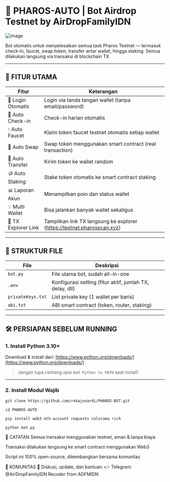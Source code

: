 # 🚀 PHAROS-AUTO | Bot Airdrop Testnet by AirDropFamilyIDN
![image](https://github.com/user-attachments/assets/6e11bb69-7224-4e36-ba2c-9cd347fe3586)



Bot otomatis untuk menyelesaikan semua task Pharos Testnet — termasuk check-in, faucet, swap token, transfer antar wallet, hingga staking. Semua dilakukan langsung via transaksi di blockchain  TX

---

## 🔧 FITUR UTAMA

| Fitur              | Keterangan                                                             |
|--------------------|------------------------------------------------------------------------|
| 🔐 Login Otomatis   | Login via tanda tangan wallet (tanpa email/password)                  |
| 📅 Auto Check-in    | Check-in harian otomatis                                               |
| 💧 Auto Faucet      | Klaim token faucet testnet otomatis setiap wallet                      |
| 🔄 Auto Swap        | Swap token menggunakan smart contract (real transaction)              |
| 💸 Auto Transfer    | Kirim token ke wallet random                                           |
| 🪙 Auto Staking     | Stake token otomatis ke smart contract staking                         |
| 📊 Laporan Akun     | Menampilkan poin dan status wallet                                     |
| 💡 Multi Wallet     | Bisa jalankan banyak wallet sekaligus                                  |
| 🔗 TX Explorer Link | Tampilkan link TX langsung ke explorer (https://testnet.pharosscan.xyz) |

---

## 📂 STRUKTUR FILE

| File              | Deskripsi                                                               |
|-------------------|-------------------------------------------------------------------------|
| `bot.py`          | File utama bot, sudah all-in-one                                        |
| `.env`            | Konfigurasi setting (fitur aktif, jumlah TX, delay, dll)               |
| `privateKeys.txt` | List private key (1 wallet per baris)                                   |
| `abi.txt`         | ABI smart contract (token, router, staking)                             |

---

## 🛠️ PERSIAPAN SEBELUM RUNNING

### 1. Install Python 3.10+
Download & install dari: [https://www.python.org/downloads/](https://www.python.org/downloads/)

> Jangan lupa centang opsi `Add Python to PATH` saat install!

---

### 2. Install Modul Wajib

```
git clone https://github.com/rekajunardi/PHAROS-BOT.git
```
```
cd PHAROS-AUTO
```
```
pip install web3 eth-account requests colorama rich
```
```
python bot.py
```

🧠 CATATAN
Semua transaksi menggunakan testnet, aman & tanpa biaya

Transaksi dilakukan langsung ke smart contract menggunakan Web3 

Script ini 100% open-source, dikembangkan bersama komunitas

👥 KOMUNITAS
💬 Diskusi, update, dan bantuan:
👉 Telegram: @AirDropFamilyIDN
Recoder from ADFMIDN

